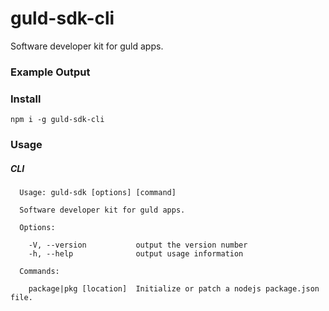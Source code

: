 # guld-sdk-cli

Software developer kit for guld apps.

### Example Output

### Install

```
npm i -g guld-sdk-cli
```

### Usage

##### CLI

```
  Usage: guld-sdk [options] [command]

  Software developer kit for guld apps.

  Options:

    -V, --version           output the version number
    -h, --help              output usage information

  Commands:

    package|pkg [location]  Initialize or patch a nodejs package.json file.
```
